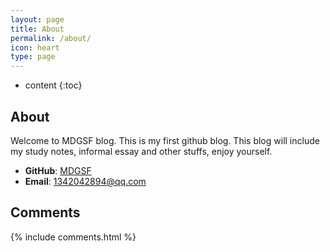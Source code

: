 ```yaml
---
layout: page
title: About
permalink: /about/
icon: heart
type: page
---
```


* content
{:toc}

## About

Welcome to MDGSF blog.
This is my first github blog. This blog will
include my study notes, informal essay and other
stuffs, enjoy yourself.


* **GitHub**: [MDGSF](https://github.com/MDGSF)
* **Email**: 1342042894@qq.com

## Comments

{% include comments.html %}
